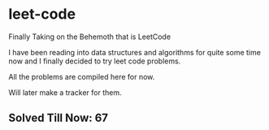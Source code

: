 # leet-code

Finally Taking on the Behemoth that is LeetCode 

I have been reading into data structures and algorithms for quite some time now and I finally decided to try leet code problems.

All the problems are compiled here for now.

Will later make a tracker for them.

## Solved Till Now: **67** 
